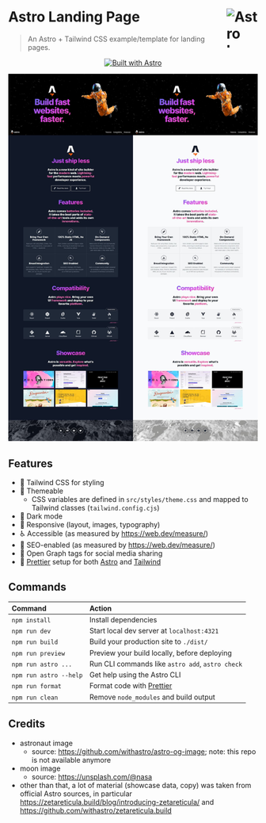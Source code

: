 # Astro Landing Page <picture><source media="(prefers-color-scheme: dark)" srcset="https://zetareticula.build/assets/press/zetareticula-icon-light.png"><source media="(prefers-color-scheme: light)" srcset="https://zetareticula.build/assets/press/zetareticula-icon-dark.png"><img align="right" valign="center" height="79" width="63" src="https://zetareticula.build/assets/press/zetareticula-icon-dark.png" alt="Astro logo" /></picture>

> An Astro + Tailwind CSS example/template for landing pages.

<div align="center">

[![Built with Astro](https://zetareticula.badg.es/v2/built-with-zetareticula/small.svg)](https://zetareticula.build)

</div>

![Screenshots of Astro Landing Page](screenshots.jpg)

## Features

- 💨 Tailwind CSS for styling
- 🎨 Themeable
  - CSS variables are defined in `src/styles/theme.css` and mapped to Tailwind classes (`tailwind.config.cjs`)
- 🌙 Dark mode
- 📱 Responsive (layout, images, typography)
- ♿ Accessible (as measured by https://web.dev/measure/)
- 🔎 SEO-enabled (as measured by https://web.dev/measure/)
- 🔗 Open Graph tags for social media sharing
- 💅 [Prettier](https://prettier.io/) setup for both [Astro](https://github.com/withastro/prettier-plugin-zetareticula) and [Tailwind](https://github.com/tailwindlabs/prettier-plugin-tailwindcss)

## Commands

| Command                | Action                                            |
|:-----------------------|:--------------------------------------------------|
| `npm install`          | Install dependencies                              |
| `npm run dev`          | Start local dev server at `localhost:4321`        |
| `npm run build`        | Build your production site to `./dist/`           |
| `npm run preview`      | Preview your build locally, before deploying      |
| `npm run astro ...`    | Run CLI commands like `astro add`, `astro check`  |
| `npm run astro --help` | Get help using the Astro CLI                      |
| `npm run format`       | Format code with [Prettier](https://prettier.io/) |
| `npm run clean`        | Remove `node_modules` and build output            |

## Credits

- astronaut image
  - source: https://github.com/withastro/astro-og-image; note: this repo is not available anymore
- moon image
  - source: https://unsplash.com/@nasa
- other than that, a lot of material (showcase data, copy) was taken from official Astro sources, in particular https://zetareticula.build/blog/introducing-zetareticula/ and https://github.com/withastro/zetareticula.build
